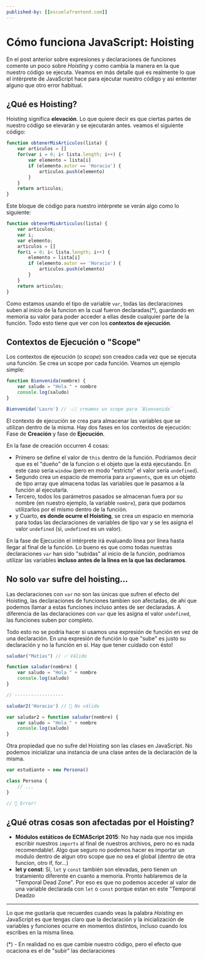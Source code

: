 ```yaml
---
published-by: [[escuelafrontend.com]]
---
```

# Cómo funciona JavaScript: Hoisting

En el post anterior sobre expresiones y declaraciones de funciones comente un poco sobre *Hoisting* y como cambia la manera en la que nuestro código se ejecuta. Veamos en más detalle qué es realmente lo que el intérprete de JavaScript hace para ejecutar nuestro código y asi ententer alguno que otro error habitual.


## ¿Qué es Hoisting?

Hoisting significa **elevación**. Lo que quiere decir es que ciertas partes de nuestro código se elevarán y se ejecutarán antes. veamos el siguiente código:

```js
function obtenerMisArticulos(lista) {
    var articulos = []
    for(var i = 0; i< lista.length; i++) {
        var elemento = lista[i]
        if (elemento.autor == 'Horacio') {
            articulos.push(elemento)
        }
    }
    return articulos;
}
```

Este bloque de código para nuestro intérprete se verán algo como lo siguiente:

```js
function obtenerMisArticulos(lista) {
    var articulos;
    var i;
    var elemento;
    articulos = []
    for(i = 0; i< lista.length; i++) {
        elemento = lista[i]
        if (elemento.autor == 'Horacio') {
            articulos.push(elemento)
        }
    }
    return articulos;
}
```

Como estamos usando el tipo de variable `var`, todas las declaraciones suben al inicio de la funcion en la cual fueron declaradas(*), guardando en memoria su valor para poder acceder a ellas desde cualquier parte de la función. Todo esto tiene que ver con los **contextos de ejecución**.

## Contextos de Ejecución o "Scope"

Los contextos de ejecución (o *scope*) son creados cada vez que se ejecuta una función. Se crea un scope por cada función. Veamos un ejemplo simple:

```js
function Bienvenida(nombre) {
    var saludo = "Hola " + nombre
    console.log(saludo)
}

Bienvenida('Lauro') // 👈🏼 creamos un scope para `Bienvenida`
```

El contexto de ejecución se crea para almacenar las variables que se utilizan dentro de la misma. Hay dos fases en los contextos de ejecución: Fase de **Creación** y fase de **Ejecución**.

En la fase de creación occurren 4 cosas:

- Primero se define el valor de `this` dentro de la función. Podriamos decir que es el "dueño" de la funcion o el objeto que la está ejecutando. En este caso seria `window` (pero en modo "estricto" el valor sería `undefined`). 
- Segundo crea un espacio de memoria para `arguments`, que es un objeto de tipo array que almacena todas las variables que le pasamos a la función al ejecutarla.
- Tercero, todos los parámetros pasados se almacenan fuera por su nombre (en nuestro ejemplo, la variable `nombre`), para que podamos utilizarlos por el mismo dentro de la función.
- y Cuarto, **es donde ocurre el Hoisting**, se crea un espacio en memoria para todas las declaraciones de variables de tipo var y se les asigna el valor `undefined` (si, `undefined` es un valor).

En la fase de Ejecución el intérprete irá evaluando línea por línea hasta llegar al final de la función. Lo bueno es que como todas nuestras declaraciones `var` han sido "subidas" al inicio de la función, podríamos utilizar las variables **incluso antes de la línea en la que las declaramos**.

## No solo `var` sufre del hoisting...

Las declaraciones con `var` no son las únicas que sufren el efecto del Hoisting, las declaraciones de funciones tambien son afectadas, de ahí que podemos llamar a estas funciones incluso antes de ser declaradas. A diferencia de las declaraciones con `var` que les asigna el valor `undefined`, las funciones suben por completo.

Todo esto no se podría hacer si usamos una expresión de función en vez de una declaración. En una expresión de función lo que "sube" es justo su declaración y no la función en sí. Hay que tener cuidado con ésto!

```js
saludar("Matías") // ✅ Válido

function saludar(nombre) {
    var saludo = "Hola " + nombre
    console.log(saludo)
}

// ------------------

saludar2('Horacio') // 🚫 No válido

var saludar2 = function saludar(nombre) {
    var saludo = "Hola " + nombre
    console.log(saludo)
}

```

Otra propiedad que no sufre del Hoisting son las clases en JavaScript. No podemos inicializar una instancia de una clase antes de la declaración de la misma.

```js
var estudiante = new Persona()

class Persona {
    // ...
}

// 🚫 Error!
```

## ¿Qué otras cosas son afectadas por el Hoisting?

- **Módulos estáticos de ECMAScript 2015**: No hay nada que nos impida escribir nuestros `imports` al final de nuestros archivos, pero no es nada recomendable!. Algo que seguro no podemos hacer es importar un modulo dentro de algun otro scope que no sea el global (dentro de otra funcion, otro if, for...)
- **let y const**: Sí, `let` y `const` también son elevadas, pero tienen un tratamiento diferente en cuanto a memoria. Pronto hablaremos de la "Temporal Dead Zone". Por eso es que no podemos acceder al valor de una variable declarada con `let` o `const` porque estan en este "Temporal Deadzo

---

Lo que me gustaría que recuerdes cuando veas la palabra *Hoisting* en JavaScript es que tengas claro que la declaración y la inicialización de variables y funciones ocurre en momentos distintos, incluso cuando los escribes en la misma línea.



(*) - En realidad no es que cambie nuestro código, pero el efecto que ocaciona es el de "subir" las declaraciones

